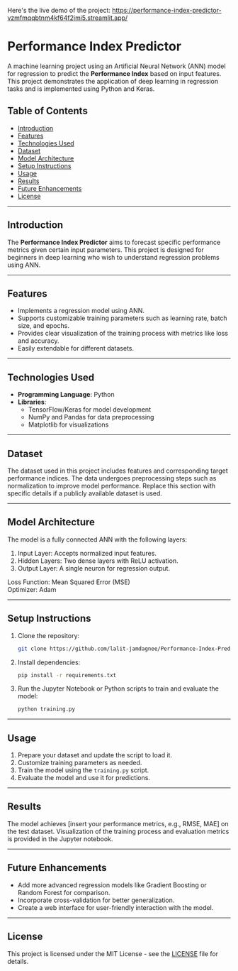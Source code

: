 
Here's the live demo of the project: https://performance-index-predictor-vzmfmqqbtnm4kf64f2jmi5.streamlit.app/

# Performance Index Predictor

A machine learning project using an Artificial Neural Network (ANN) model for regression to predict the **Performance Index** based on input features. This project demonstrates the application of deep learning in regression tasks and is implemented using Python and Keras.

## Table of Contents
- [Introduction](#introduction)
- [Features](#features)
- [Technologies Used](#technologies-used)
- [Dataset](#dataset)
- [Model Architecture](#model-architecture)
- [Setup Instructions](#setup-instructions)
- [Usage](#usage)
- [Results](#results)
- [Future Enhancements](#future-enhancements)
- [License](#license)

---

## Introduction
The **Performance Index Predictor** aims to forecast specific performance metrics given certain input parameters. This project is designed for beginners in deep learning who wish to understand regression problems using ANN.

---

## Features
- Implements a regression model using ANN.
- Supports customizable training parameters such as learning rate, batch size, and epochs.
- Provides clear visualization of the training process with metrics like loss and accuracy.
- Easily extendable for different datasets.

---

## Technologies Used
- **Programming Language**: Python
- **Libraries**: 
  - TensorFlow/Keras for model development
  - NumPy and Pandas for data preprocessing
  - Matplotlib for visualizations

---

## Dataset
The dataset used in this project includes features and corresponding target performance indices. The data undergoes preprocessing steps such as normalization to improve model performance. Replace this section with specific details if a publicly available dataset is used.

---

## Model Architecture
The model is a fully connected ANN with the following layers:
1. Input Layer: Accepts normalized input features.
2. Hidden Layers: Two dense layers with ReLU activation.
3. Output Layer: A single neuron for regression output.

Loss Function: Mean Squared Error (MSE)  
Optimizer: Adam

---

## Setup Instructions
1. Clone the repository:
   ```bash
   git clone https://github.com/lalit-jamdagnee/Performance-Index-Predictor.git
   ```
2. Install dependencies:
   ```bash
   pip install -r requirements.txt
   ```
3. Run the Jupyter Notebook or Python scripts to train and evaluate the model:
   ```bash
   python training.py
   ```

---

## Usage
1. Prepare your dataset and update the script to load it.
2. Customize training parameters as needed.
3. Train the model using the `training.py` script.
4. Evaluate the model and use it for predictions.

---

## Results
The model achieves [insert your performance metrics, e.g., RMSE, MAE] on the test dataset. Visualization of the training process and evaluation metrics is provided in the Jupyter notebook.

---

## Future Enhancements
- Add more advanced regression models like Gradient Boosting or Random Forest for comparison.
- Incorporate cross-validation for better generalization.
- Create a web interface for user-friendly interaction with the model.

---

## License
This project is licensed under the MIT License - see the [LICENSE](LICENSE) file for details.

